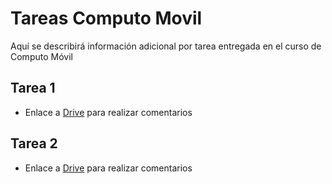 # Tareas Computo Movil

Aquí se describirá información adicional por tarea entregada en el curso de Computo Móvil

## Tarea 1 

- Enlace a [Drive](https://docs.google.com/document/d/1iHkr5JQ69t4YD1rKvPfuN5RSl49hpDNSEBcxTRUNKeI/edit?usp=sharing) para realizar comentarios


## Tarea 2

- Enlace a [Drive](https://docs.google.com/document/d/1YDvaDPkjKdUHa-fU5dZImBaqo86qV9rDEPKF5n2OEq8/edit?usp=sharing) para realizar comentarios
